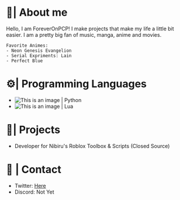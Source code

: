 # 💖| About me
Hello, I am ForeverOnPCP! I make projects that make my life a little bit easier. I am a pretty big fan of music, manga, anime and movies.

    Favorite Animes:
    - Neon Genesis Evangelion
    - Serial Expriments: Lain
    - Perfect Blue

# ⚙️| Programming Languages
- ![This is an image](https://github.com/abrahamcalf/programming-languages-logos/blob/master/src/python/python_16x16.png) | Python
- ![This is an image](https://github.com/abrahamcalf/programming-languages-logos/blob/master/src/lua/lua_16x16.png) | Lua

# 🌱| Projects
- Developer for Nibiru's Roblox Toolbox & Scripts (Closed Source)

# 📱 | Contact
- Twitter: [Here](https://twitter.com/ForeverOnPCP)
- Discord: Not Yet  
